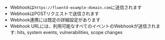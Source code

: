 * Webhookは`https://fluentd-example-domain.com`に送信されます
* WebhookはPOSTリクエストで送信されます
* Webhook連携には既定の詳細設定があります
* Webhook URLには、利用可能なすべてのイベントのWebhookが送信されます: hits, system events, vulnerabilities, scope changes